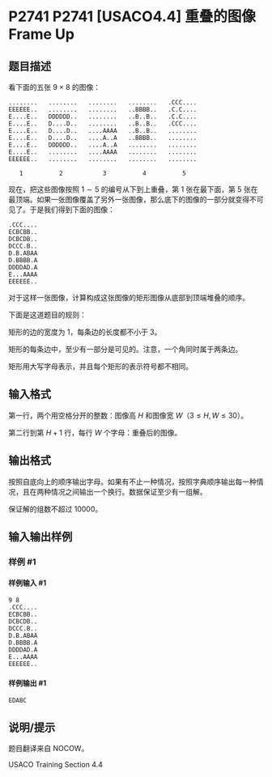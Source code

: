 # P2741 P2741 [USACO4.4] 重叠的图像 Frame Up

## 题目描述

看下面的五张 $9 \times 8$ 的图像：

```plain
........   ........   ........   ........   .CCC....
EEEEEE..   ........   ........   ..BBBB..   .C.C....
E....E..   DDDDDD..   ........   ..B..B..   .C.C....
E....E..   D....D..   ........   ..B..B..   .CCC....
E....E..   D....D..   ....AAAA   ..B..B..   ........
E....E..   D....D..   ....A..A   ..BBBB..   ........
E....E..   DDDDDD..   ....A..A   ........   ........
E....E..   ........   ....AAAA   ........   ........
EEEEEE..   ........   ........   ........   ........

   1          2           3          4          5
```
现在，把这些图像按照 $1\sim 5$ 的编号从下到上重叠，第 $1$ 张在最下面，第 $5$ 张在最顶端。如果一张图像覆盖了另外一张图像，那么底下的图像的一部分就变得不可见了。于是我们得到下面的图像：

```plain
.CCC....
ECBCBB..
DCBCDB..
DCCC.B..
D.B.ABAA
D.BBBB.A
DDDDAD.A
E...AAAA
EEEEEE..
```
对于这样一张图像，计算构成这张图像的矩形图像从底部到顶端堆叠的顺序。

下面是这道题目的规则：

矩形的边的宽度为 $1$，每条边的长度都不小于 $3$。

矩形的每条边中，至少有一部分是可见的。注意，一个角同时属于两条边。

矩形用大写字母表示，并且每个矩形的表示符号都不相同。

## 输入格式

第一行，两个用空格分开的整数：图像高 $H$ 和图像宽 $W$（$3 \le H,W \le 30$）。

第二行到第 $H+1$ 行，每行 $W$ 个字母：重叠后的图像。

## 输出格式

按照自底向上的顺序输出字母。如果有不止一种情况，按照字典顺序输出每一种情况，且在两种情况之间输出一个换行。数据保证至少有一组解。

保证解的组数不超过 $10000$。

## 输入输出样例

### 样例 #1

#### 样例输入 #1

```
9 8
.CCC....
ECBCBB..
DCBCDB..
DCCC.B..
D.B.ABAA
D.BBBB.A
DDDDAD.A
E...AAAA
EEEEEE..
```

#### 样例输出 #1

```
EDABC
```

## 说明/提示

题目翻译来自 NOCOW。

USACO Training Section 4.4
